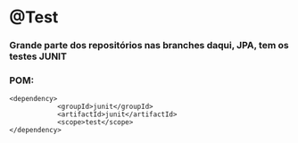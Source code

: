 # @Test
### Grande parte dos repositórios nas branches daqui, JPA, tem os testes JUNIT
### POM:
````
<dependency>
            <groupId>junit</groupId>
            <artifactId>junit</artifactId>
            <scope>test</scope>
</dependency>
````
